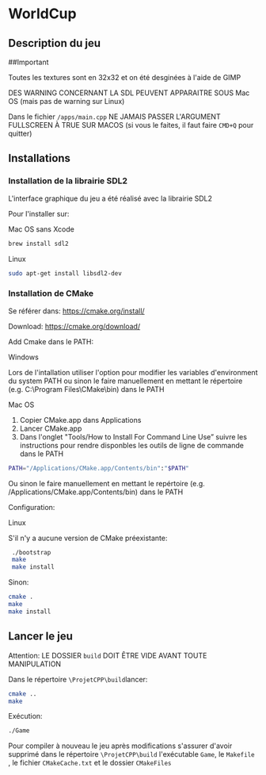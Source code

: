 # WorldCup
## Description du jeu

##Important

Toutes les textures sont en 32x32 et on été desginées à l'aide de GIMP

DES WARNING CONCERNANT LA SDL PEUVENT APPARAITRE SOUS Mac OS
(mais pas de warning sur Linux)

Dans le fichier  `/apps/main.cpp`
NE JAMAIS PASSER L'ARGUMENT FULLSCREEN À TRUE SUR MACOS
(si vous le faites, il faut faire `CMD+Q` pour quitter)

## Installations

### Installation de la librairie SDL2

L'interface graphique du jeu a été réalisé avec la librairie SDL2

Pour l'installer sur:

Mac OS sans Xcode

```sh
brew install sdl2
```
Linux

```sh
sudo apt-get install libsdl2-dev
```

### Installation de CMake
Se référer dans: https://cmake.org/install/

Download: https://cmake.org/download/

Add Cmake dans le PATH:

Windows

Lors de l'intallation utiliser l'option pour modifier les variables d'environment du system PATH ou sinon le faire manuellement en mettant le répertoire (e.g. C:\Program Files\CMake\bin) dans le PATH

Mac OS
1. Copier CMake.app dans Applications
2. Lancer CMake.app
3. Dans l'onglet "Tools/How to Install For Command Line Use” suivre les instructions pour rendre disponbles les outils de ligne de commande dans le PATH

```sh
PATH="/Applications/CMake.app/Contents/bin":"$PATH"
```
Ou sinon le faire manuellement en mettant le repértoire (e.g. /Applications/CMake.app/Contents/bin) dans le PATH

Configuration:

Linux

S'il n'y a aucune version de CMake préexistante:
```sh
 ./bootstrap
 make
 make install
```

Sinon:

```sh
cmake .
make      
make install
```

## Lancer le jeu

Attention: LE DOSSIER `build` DOIT ÊTRE VIDE AVANT TOUTE MANIPULATION

Dans le répertoire `\ProjetCPP\build`lancer:
```sh
cmake ..
make
```
Exécution:
```sh
./Game
```
Pour compiler à nouveau le jeu après modifications s'assurer d'avoir supprimé dans le répertoire `\ProjetCPP\build` l'exécutable `Game`, le `Makefile` , le fichier `CMakeCache.txt` et le dossier `CMakeFiles`


